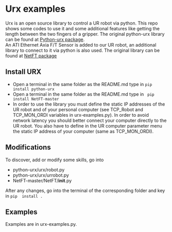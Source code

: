 # Urx examples
Urx is an open source library to control a UR robot via python. This repo shows some codes to use it and some additional features like getting the length between the two fingers of a gripper. The original python-urx library can be found at [Python-urx package](https://github.com/SintefManufacturing/python-urx).  
An ATI Ethernet Axia F/T Sensor is added to our UR robot, an additional library to connect to it via python is also used. The original library can be found at [NetFT package](https://github.com/CameronDevine/NetFT)

## Install URX
* Open a terminal in the same folder as the README.md type in ``` pip install python-urx ```
* Open a terminal in the same folder as the README.md type in ``` pip install NetFT-master```
* In order to use the library you must define the static IP addresses of the UR robot and of your personal computer (see TCP_Robot and TCP\_MON\_ORDI variables in urx-examples.py). In order to avoid network latency you should better connect your computer directly to the UR robot. You also have to define in the UR computer parameter menu the static IP address of your computer (same as TCP\_MON\_ORDI). 


## Modifications
To discover, add or modify some skills, go into  
  * python-urx/urx/robot.py
  * python-urx/urx/urrobot.py
  * NetFT-master/NetFT/__init__.py

After any changes, go into the terminal of the corresponding folder and key in ``` pip  install .  ```


## Examples
Examples are in urx-examples.py.
